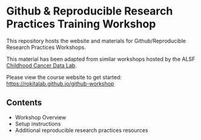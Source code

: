 # Github & Reproducible Research Practices Training Workshop

This repository hosts the website and materials for Github/Reproducible Research Practices Workshops.

This material has been adapted from similar workshops hosted by the ALSF [Childhood Cancer Data Lab](https://github.com/AlexsLemonade/reproducible-research).

Please view the course website to get started: https://rokitalab.github.io/github-workshop

## Contents

- Workshop Overview
- Setup instructions
- Additional reproducible research practices resources 
